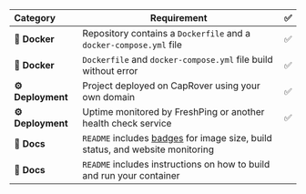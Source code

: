 |  Category  | Requirement                                                                                          | ✅ |
|:---------- |------------------------------------------------------------------------------------------------------|:-:|
| **🐳 Docker** | Repository contains a `Dockerfile` and a `docker-compose.yml` file                                 |✅ |
| **🐳 Docker** | `Dockerfile` and `docker-compose.yml` file build without error                                     |✅ |
| **⚙️ Deployment** | Project deployed on CapRover using your own domain                                              |✅ |    
| **⚙️ Deployment** | Uptime monitored by FreshPing or another health check service                                   |✅ |
|  **📝 Docs**  | `README` includes [badges](https://shields.io) for image size, build status, and website monitoring |   |
|  **📝 Docs**  | `README` includes instructions on how to build and run your container                               |    |
